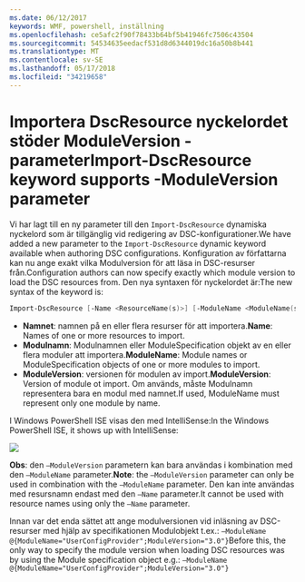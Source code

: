 ```yaml
---
ms.date: 06/12/2017
keywords: WMF, powershell, inställning
ms.openlocfilehash: ce5afc2f90f78433b64bf5b41946fc7506c43504
ms.sourcegitcommit: 54534635eedacf531d8d6344019dc16a50b8b441
ms.translationtype: MT
ms.contentlocale: sv-SE
ms.lasthandoff: 05/17/2018
ms.locfileid: "34219658"
---
```

# <a name="import-dscresource-keyword-supports--moduleversion-parameter"></a><span data-ttu-id="e143a-102">Importera DscResource nyckelordet stöder ModuleVersion - parameter</span><span class="sxs-lookup"><span data-stu-id="e143a-102">Import-DscResource keyword supports -ModuleVersion parameter</span></span>

<span data-ttu-id="e143a-103">Vi har lagt till en ny parameter till den `Import-DscResource` dynamiska nyckelord som är tillgänglig vid redigering av DSC-konfigurationer.</span><span class="sxs-lookup"><span data-stu-id="e143a-103">We have added a new parameter to the `Import-DscResource` dynamic keyword available when authoring DSC configurations.</span></span> <span data-ttu-id="e143a-104">Konfiguration av författarna kan nu ange exakt vilka Modulversion för att läsa in DSC-resurser från.</span><span class="sxs-lookup"><span data-stu-id="e143a-104">Configuration authors can now specify exactly which module version to load the DSC resources from.</span></span> <span data-ttu-id="e143a-105">Den nya syntaxen för nyckelordet är:</span><span class="sxs-lookup"><span data-stu-id="e143a-105">The new syntax of the keyword is:</span></span>

```powershell
Import-DscResource [-Name <ResourceName(s)>] [-ModuleName <ModuleName(s)>] [-ModuleVersion <ModuleVersion>]
```

* <span data-ttu-id="e143a-106">**Namnet**: namnen på en eller flera resurser för att importera.</span><span class="sxs-lookup"><span data-stu-id="e143a-106">**Name**: Names of one or more resources to import.</span></span>
* <span data-ttu-id="e143a-107">**Modulnamn**: Modulnamnen eller ModuleSpecification objekt av en eller flera moduler att importera.</span><span class="sxs-lookup"><span data-stu-id="e143a-107">**ModuleName**: Module names or ModuleSpecification objects of one or more modules to import.</span></span>
* <span data-ttu-id="e143a-108">**ModuleVersion**: versionen för modulen av import.</span><span class="sxs-lookup"><span data-stu-id="e143a-108">**ModuleVersion**: Version of module ot import.</span></span> <span data-ttu-id="e143a-109">Om används, måste Modulnamn representera bara en modul med namnet.</span><span class="sxs-lookup"><span data-stu-id="e143a-109">If used, ModuleName must represent only one module by name.</span></span>

<span data-ttu-id="e143a-110">I Windows PowerShell ISE visas den med IntelliSense:</span><span class="sxs-lookup"><span data-stu-id="e143a-110">In the Windows PowerShell ISE, it shows up with IntelliSense:</span></span>

![](../images/Import-DscResource-Modversion.jpg)

<span data-ttu-id="e143a-111">**Obs**: den `–ModuleVersion` parametern kan bara användas i kombination med den `–ModuleName` parameter.</span><span class="sxs-lookup"><span data-stu-id="e143a-111">**Note**: the `–ModuleVersion` parameter can only be used in combination with the `–ModuleName` parameter.</span></span> <span data-ttu-id="e143a-112">Den kan inte användas med resursnamn endast med den `–Name` parameter.</span><span class="sxs-lookup"><span data-stu-id="e143a-112">It cannot be used with resource names using only the `–Name` parameter.</span></span>

<span data-ttu-id="e143a-113">Innan var det enda sättet att ange modulversionen vid inläsning av DSC-resurser med hjälp av specifikationen Modulobjekt t.ex.: `–ModuleName @{ModuleName="UserConfigProvider";ModuleVersion="3.0"}`</span><span class="sxs-lookup"><span data-stu-id="e143a-113">Before this, the only way to specify the module version when loading DSC resources was by using the Module specification object e.g.: `–ModuleName @{ModuleName="UserConfigProvider";ModuleVersion="3.0"}`</span></span>
